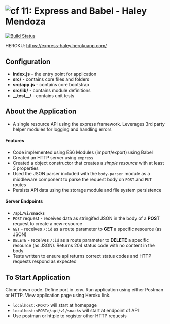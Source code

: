 ![cf](https://i.imgur.com/7v5ASc8.png) 11: Express and Babel - Haley Mendoza
======

[![Build Status](https://travis-ci.com/hjmendoza/11-express.svg?branch=master)](https://travis-ci.com/hjmendoza/11-express)

HEROKU: https://express-haley.herokuapp.com/
 
 ## Configuration 
 * **index.js** - the entry point for application
 * **src/** - contains core  files and folders
 * **src/app.js** - contains core bootstrap
 * **src/lib/** - contains module definitions
 * **\_\_test\_\_/** - contains unit tests

## About the Application
*  A single resource API using the express framework. Leverages 3rd party helper modules for logging and handling errors

#### Features 
* Code implemented using ES6 Modules (import/export) using Babel
* Created an HTTP server using `express`
* Created a object constructor that creates a _simple resource_ with at least 3 properties
* Used the JSON parser included with the `body-parser` module as a middleware component to parse the request body on `POST` and `PUT` routes
* Persists API data using the storage module and file system persistence

#### Server Endpoints
* **`/api/vi/snacks`**
* `POST` request - receives data as stringifed JSON in the body of a **POST** request to create a new resource
* `GET` - receives `/:id` as a route parameter to **GET** a specific resource (as JSON)
* `DELETE` - receives `/:id` as a route parameter to **DELETE** a specific resource (as JSON). Returns 204 status code with no content in the body
* Tests written to ensure api returns correct status codes and HTTP requests respond as expected

## To Start Application
Clone down code. Define port in .env. Run application using either Postman or HTTP. View application page using Heroku link.
  * `localhost:<PORT>` will start at homepage
  * `localhost:<PORT>/api/v1/snacks` will start at endpoint of API
  * Use postman or httpie to register other HTTP requests